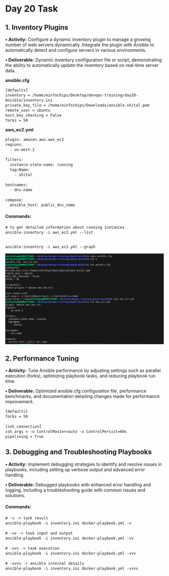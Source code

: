 # Day 20 Task

## 1. Inventory Plugins

**• Activity:** Configure a dynamic inventory plugin to manage a growing number of web servers dynamically. Integrate the plugin with Ansible to automatically detect and configure servers in various environments.

**• Deliverable:**  Dynamic inventory configuration file or script, demonstrating the ability to automatically update the inventory based on real-time server data.

**ansible.cfg**
```
[defaults]
inventory = /home/einfochips/Desktop/devops-training/day20-Ansible/inventory.ini
private_key_file = /home/einfochips/Downloads/ansible-shital.pem
remote_user = ubuntu
host_key_checking = False
forks = 50
```

**aws_ec2.yml**
```
plugin: amazon.aws.aws_ec2
regions:
  - us-west-2
 
filters:
  instance-state-name: running
  tag:Name:
    - shital
 
hostnames:
  - dns-name
 
compose:
  ansible_host: public_dns_name
```

#### Commands:
```
# to get detailed information about running instances
ansible-inventory -i aws_ec2.yml --list
```

```
 
ansible-inventory -i aws_ec2.yml --graph
```
![Alt Text](images/1.png)

## 2. Performance Tuning

**• Activity:** Tune Ansible performance by adjusting settings such as parallel execution (forks), optimizing playbook tasks, and reducing playbook run time.

**• Deliverable:** Optimized ansible.cfg configuration file, performance benchmarks, and documentation detailing changes made for performance improvement.

```
[defaults]
forks = 50
 
[ssh_connection]
ssh_args = -o ControlMaster=auto -o ControlPersist=60s
pipelining = True
```


## 3. Debugging and Troubleshooting Playbooks

**• Activity:** Implement debugging strategies to identify and resolve issues in playbooks, including setting up verbose output and advanced error handling.

**• Deliverable:** Debugged playbooks with enhanced error handling and logging, including a troubleshooting guide with common issues and solutions.

#### Commands:

```
# -v -> task result
ansible-playbook -i inventory.ini docker-playbook.yml -v
 
# -vv -> task input and output
ansible-playbook -i inventory.ini docker-playbook.yml -vv
 
# -vvv -> task execution
ansible-playbook -i inventory.ini docker-playbook.yml -vvv
 
# -vvvv -> ansible internal details
ansible-playbook -i inventory.ini docker-playbook.yml -vvvv
```

